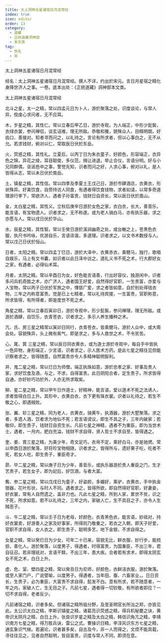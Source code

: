 ```yaml
---
title: 太上洞神五星诸宿日月混常经
index: true
icon: editor
order: 13
category:
  - 道藏
  - 正统道藏洞神部
  - 本文类
tag:
  - 佚名
  - 宋
---
```


太上洞神五星诸宿日月混常经  

经名：太上洞神五星诸宿日月混常经。撰人不详，约出於宋元。言日月星宿之精化身降世济人之事。一卷。底本出处：《正统道藏》洞神部本文类。  

太上洞神五星诸宿日月混常经  

北斗之星，太一之精，常以四孟元日为卜人，游於聚落之处，识度谈论，与常人异。傥虔心求问者，无不应耳。  

木，岁星之精，其性仁。常以立春后甲乙日，游於寺观，为人端正，中形少髭鬓，衣绿衣裳，参问禅侣，谈玄诘难，理无所敌。恭敬和雅，貌殊众人，目精明朗，好齿口、善接对。知者寻而问之，以礼待之，言论有所求者，但以心事白之，无不从允。若求钱财，俯对以仁，常取辰日伏於东岳。  

火，荧惑之精，其性礼。立夏后，以丙丁日为朱衣童子，好颜色，形容端正，衣异色之锦，异花之绫，耳目聪俊，多仪范，揖让进退，举止合仪，言语分明。好与小兄同群偶，讴谣邑中之事，警觉先知，识者而问之好，人求心事，俯对以礼，是人皆得从志，常以未日伏於南岳。  

土，镇星之精，其性信。常以四季及季夏土王戊己日，游於市肆酒店，衣黄衣，形状殊异。好美饮食，自赍持访人同食，有遇者得饮食钱物，求者如请，以常多奇道理游行李下，常欲济人，遇者子孙富贵，钱财日自资长，常以辰日伏於嵩山。  

金，太白星之精，其性义。立秋后庚辛日游於女色之家，衣白衣，长大，善音乐，能言语，有宝物遗人。识者求之，无不称遂。或为老人骑白马，亦有执乐器，求之亦愿与人。常以戌日伏於华山。  

水，辰星之精，其性智。常以壬癸日游於溪涧幽奇之处，或台榭之上，苍黑色衣服，执尺书吟咏，优游自乐，言语诙谐，多道理。识者求之，以文书术数授与人。常以戊己日伏於恒山。  

日者，太阳之精。常以四孟丁巳日，游於大泽中，衣黄赤衣，乘驄马，独行，歌唱自娱乐，马上有文书囊，如识者以此日泽中访之，道礼义书不死之术，行大郡好女之家，有遇者，必得仙术耳。  

月者，太阴之精。常以辛酉日为女，好色能言语善，行出好容仪，独游闲中，识者多问兵机奇胜之术，亦广济人，遇者国王好爱，自然得好官职，一生贵富，亦爱与人宝物，常以丙子日伏於军旅之中，慱慈广爱，求之者皆如意，自於别处得钱衣物，三年之内称意富贵。觉是已上七精者，常以礼待宾接，一生富贵，官职称意，所求皆得，有所得者，即是度世不死之术。  

角星之精，常以立春后寅卯日，游於寺观中，形少髭鬓，参问禅理，理无所敌。或游於酒肆，自饮乐，衣青苍衣，识者求之，多示人养生播种之术。  

亢、氏、房三星之精常以寅卯日同行，衣青苍衣，皆乘驄马，游於人众中，或大斋会处。容貌殊异，头上微有紫气，即是求之，多与人救世之术，不令贫苦。  

心、尾、箕 三星之精，常以辰日同衣黄衣，或为道士游於寺观中，每自手中皆执一色异物，身形端正，少言语，识者求之，示人医术方药。是此七星之精往见但能识察者求之，皆得随意，自然富贵亦令人多精神聪明智利。  

井、鬼二星之精，常以巳日为师僧，端正执珠如意，游於忠孝之家、好事及贵人家，求好饮食及酒，与之，不求，自得富贵。此日阴阳合者，定生贵子。所求皆得自通，亦好妙巧功於外，人亦无所求取矣。  

柳、星二星之精，常以甲午日作道士，好精神，能言语，爱以道术不死之法诱人，求者皆得白日上升。其形中，衣黄白衣，衣下更有珠衣裳。识者以礼待之，若生不敬之心，即遇贼败。  

张、翼、轸三星之精，同为老人，衣黄衣，骑黄牛，执酒器，游於大墅聚落。求之者，多遗人酒，饮者求为地仙不死；若言语谤议，即生不具之子，三年内破家；若敬仰，即生贵子，钱财日自资生长。凡前七星之神精，遇者不为重臣，即为当世术士，遇者，一月内，肥白充溢，钱财不求自得，贤人哲士不求自至，皆得遇之。  

奎、娄、胄三星之精，为美少年，奇文足巧，衣帛不定，乘好白马，亦是驰骋。常以申酉日游於聚落，好将珍宝物相随，识者求之，皆得所与，遗好果子吃，吃者不死，若女人吃，即生贵子，重臣奇才。  

昴、毕二星之精，常以庚子日为少年，善音乐，或执乐器游於贵人重臣之门，生才艺贵子，若生女子，即为妃后，好饮酒，与者大富。  

觜、参二星之精，常以戊戌日为童子，好姿颜，多媚好，乘驴，衣黄衣，手中执金银器，花叶形状，与时人不同。遇者求之，皆得所欲，即自然得好官职，好妻妾，好衣裳，常有人自然遗之，盖非力也。凡此七星之精，所到人家，累世不贫，识之不死，所求如意。若不以礼待之，三年之内，家破人亡，生不具目之子，亦令人生贼恶子。  

斗、牛二星之精，常以壬子日为老母，好颜色，衣青黑色衣，能言语，妙祗对，持好衣裳卖，好游善人之家及好事家，所得则乃敬重之，若衣之入朝，即天子好爱，官职不求自得，女人衣之，即生贵子，聪明多艺，地下金银，不求自得之。  

女星之精，常以癸巳日为少女，可年二十已来，容貌无比，鲜衣服，妙行步，能梳掠，善化人。游於聚落，以度男子，得遇者，时得富贵，为国重臣，不出三年，君自征召。若非理祇对，言语干黩，不出三年，患大疾。合者若有求术，即得太阴玄女不死之术，白日上升。  

虚、危、室、壁四星之精，常以癸丑日为尼师，好颜色，衣鲜洁衣服，游於聚落。或至人家门户，广说譬喻，以度男子。得遇者，当年田、蚕、六畜家业，。日日资长，生贵子，必为重臣，大富贵不求自得，髭发不白。意有所求，若不随意者，一年之内，家破人亡，生无目之子。凡前七星，遇者得一切钦敬，有所欲者即应？一切不求自得，老者反少。  

凡前诸宿之精，识者多矣。但诸宿之精所临分野，及至圣明官长所治之邦，亦皆见此。太公识太白之精，李斯识镇星之精，诸葛亮识荧惑之精，得兵机秘要之诀，黄帝识太阴月之精，白日上升。张良识岁星之精及太白之精，韩信识角亢之精，李靖识南方七星之精，得万胜兵诀，雷公之式。曹操识日精，李淳风识东方七星之精，通玄象识气候。若遍论，识者甚多矣，自古及今，非一人而得之，文烦不能具载，寻往往见之，见者自然聪明，皆自富贵，识度与常人不同，即须在意。  
